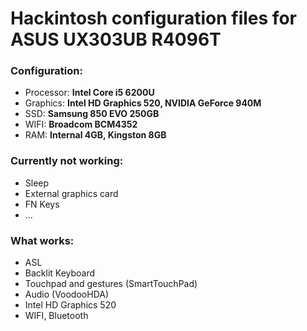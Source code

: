 # Hackintosh configuration files for ASUS UX303UB R4096T

### Configuration:
* Processor: **Intel Core i5 6200U**
* Graphics: **Intel HD Graphics 520, NVIDIA GeForce 940M**
* SSD: **Samsung 850 EVO 250GB**
* WIFI: **Broadcom BCM4352**
* RAM: **Internal 4GB, Kingston 8GB**

### Currently not working:
* Sleep
* External graphics card
* FN Keys
* ...

### What works:
* ASL
* Backlit Keyboard
* Touchpad and gestures (SmartTouchPad)
* Audio (VoodooHDA)
* Intel HD Graphics 520
* WIFI, Bluetooth